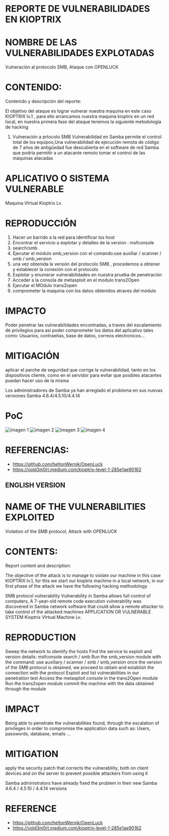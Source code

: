 # REPORTE DE VULNERABILIDADES EN KIOPTRIX
# NOMBRE DE LAS VULNERABILIDADES EXPLOTADAS
Vulneración al protocolo SMB, Ataque con OPENLUCK

# CONTENIDO:
Contenido y descripción del reporte: 

El objetivo del ataque es lograr vulnerar nuestra maquina en este caso KIOPTRIX lv.1 , para ello arrancamos nuestra maquina kioptrix en un red local, en nuestra primera fase del ataque tenemos la siguiente metodología de hacking 
1.	Vulneración a prtocolo SMB
Vulnerabilidad en Samba permite el control total de los equipos,Una vulnerabilidad de ejecución remota de código de 7 años de antigüedad fue descubierta en el software de red Samba que podría permitir a un atacante remoto tomar el control de las máquinas atacadas

# APLICATIVO O SISTEMA VULNERABLE
Maquina VIrtual Kioptrix Lv.

# REPRODUCCIÓN
1. Hacer un barrido a la red para identificar los host 
2. Encontrar el servicio a explotar y detalles de la version : msfconsole
3. search/smb 
4. Ejecutar el módulo smb_version con el comando:use auxiliar / scanner / smb / smb_version
5. una  vez obtenida  la versión del protocolo SMB , procedemos a obtener y establecer la conexión  con el protocolo
6. Explotar y enumerar vulnerabilidades en nuestra prueba de penetración
7.  Acceder a la consola de metasploit en el modulo trans2Open
8.  Ejecutar el MOdulo trans2open
9.  comprometer la maquina con los datos obtenidos atraves del módulo

# IMPACTO
Poder penetrar las vulnerabilidades encontradas, a traves del escalamiento de privilegios para asi poder comprometer los datos del aplicativo tales como: Usuarios, contraeñas, base de datos, correos electronicos...

# MITIGACIÓN

aplicar el parche de seguridad que corrige la vulnerabilidad, tanto en los dispositivos cliente, como en el servidor para evitar que posibles atacantes puedan hacer uso de la misma

Los administradores de Samba ya han arreglado el problema en sus nuevas versiones Samba 4.6.4/4.5.10/4.4.14

# PoC
![imagen 1](./INFOSEC/1.jpeg)
![imagen 2](./INFOSEC/2.jpeg)
![imagen 3](./INFOSEC/3.jpeg)
![imagen 4](./INFOSEC/5.jpeg)

# REFERENCIAS:

-	https://github.com/heltonWernik/OpenLuck
-	https://vold3m0rt.medium.com/kioptrix-level-1-285e1ae90162



## ENGLISH VERSION

# NAME OF THE VULNERABILITIES EXPLOITED
Violation of the SMB protocol, Attack with OPENLUCK

# CONTENTS:
Report content and description:

The objective of the attack is to manage to violate our machine in this case KIOPTRIX lv.1, for this we start our kioptrix machine in a local network, in our first phase of the attack we have the following hacking methodology

SMB protocol vulnerability Vulnerability in Samba allows full control of computers, A 7-year-old remote code execution vulnerability was discovered in Samba network software that could allow a remote attacker to take control of the attacked machines
APPLICATION OR VULNERABLE SYSTEM
Kioptrix VIrtual Machine Lv.

# REPRODUCTION
Sweep the network to identify the hosts
Find the service to exploit and version details: msfconsole
search / smb
Run the smb_version module with the command: use auxiliary / scanner / smb / smb_version
once the version of the SMB protocol is obtained, we proceed to obtain and establish the connection with the protocol
Exploit and list vulnerabilities in our penetration test
Access the metasploit console in the trans2Open module
Run the trans2open module
commit the machine with the data obtained through the module

# IMPACT
Being able to penetrate the vulnerabilities found, through the escalation of privileges in order to compromise the application data such as: Users, passwords, database, emails ...

# MITIGATION
apply the security patch that corrects the vulnerability, both on client devices and on the server to prevent possible attackers from using it

Samba administrators have already fixed the problem in their new Samba 4.6.4 / 4.5.10 / 4.4.14 versions


# REFERENCE

- https://github.com/heltonWernik/OpenLuck
-	https://vold3m0rt.medium.com/kioptrix-level-1-285e1ae90162





